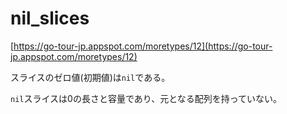 # nil_slices

[https://go-tour-jp.appspot.com/moretypes/12](https://go-tour-jp.appspot.com/moretypes/12)

スライスのゼロ値(初期値)は`nil`である。

`nil`スライスは0の長さと容量であり、元となる配列を持っていない。